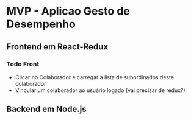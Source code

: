 # MVP - Aplicao Gesto de Desempenho
## Frontend em React-Redux
### Todo Front
* Clicar no Colaborador e carregar a lista de subordinados deste colaborador
* Vincular um colaborador ao usuário logado (vai precisar de redux?)
## Backend em Node.js
